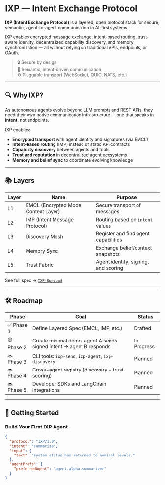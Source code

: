 # IXP — Intent Exchange Protocol

**IXP (Intent Exchange Protocol)** is a layered, open protocol stack for secure, semantic, agent-to-agent communication in AI-first systems.

IXP enables encrypted message exchange, intent-based routing, trust-aware identity, decentralized capability discovery, and memory synchronization — all without relying on traditional APIs, endpoints, or OAuth.

> 🔒 Secure by design  
> 🧠 Semantic, intent-driven communication  
> ⚙️ Pluggable transport (WebSocket, QUIC, NATS, etc.)

---

## 🔍 Why IXP?

As autonomous agents evolve beyond LLM prompts and REST APIs, they need their own native communication infrastructure — one that speaks in **intent**, not endpoints.

IXP enables:
- **Encrypted transport** with agent identity and signatures (via EMCL)
- **Intent-based routing** (IMP) instead of static API contracts
- **Capability discovery** between agents and tools
- **Trust and reputation** in decentralized agent ecosystems
- **Memory and belief sync** to coordinate evolving knowledge

---

## 📚 Layers

| Layer | Name                      | Purpose |
|-------|---------------------------|---------|
| L1    | EMCL (Encrypted Model Context Layer) | Secure transport of messages |
| L2    | IMP (Intent Message Protocol)        | Routing based on `intent` values |
| L3    | Discovery Mesh            | Register and find agent capabilities |
| L4    | Memory Sync               | Exchange belief/context snapshots |
| L5    | Trust Fabric              | Agent identity, signing, and scoring |

See full spec → [`IXP-Spec.md`](./Spec/IXP-Spec-v0.1.md)

---

## 🛠 Roadmap

| Phase      | Goal                                                                | Status      |
| ---------- | ------------------------------------------------------------------- | ----------- |
| ✅ Phase 1  | Define Layered Spec (EMCL, IMP, etc.)                               | Drafted     |
| 🟡 Phase 2 | Create minimal demo: agent A sends signed intent → agent B responds | In Progress |
| 🔜 Phase 3 | CLI tools: `ixp-send`, `ixp-agent`, `ixp-discovery`                 | Planned     |
| 🔜 Phase 4 | Cross-agent registry (discovery + trust scoring)                    | Planned     |
| 🔜 Phase 5 | Developer SDKs and LangChain integrations                           | Planned     |

---

## 🚀 Getting Started

### Build Your First IXP Agent

```json
{
  "protocol": "IXP/1.0",
  "intent": "summarize",
  "input": {
    "text": "System status has returned to nominal levels."
  },
  "agentPrefs": {
    "preferredAgent": "agent.alpha.summarizer"
  }
}
